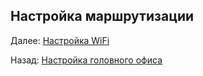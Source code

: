 ## Настройка маршрутизации



Далее: [Настройка WiFi](./wifi_settings.md)

Назад: [Настройка головного офиса](./main_office.md)